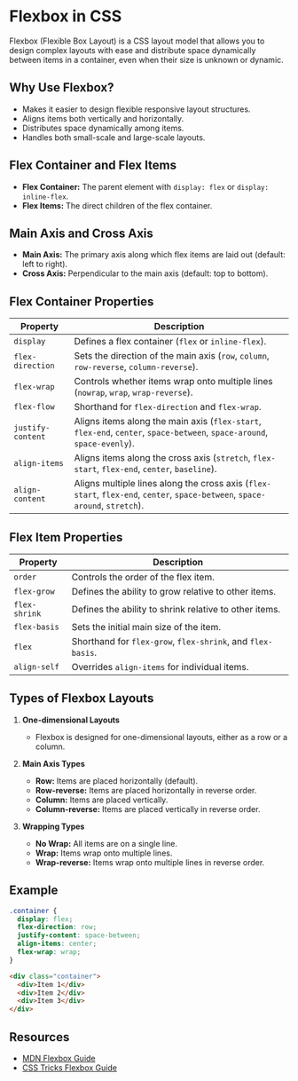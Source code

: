 # Flexbox in CSS

Flexbox (Flexible Box Layout) is a CSS layout model that allows you to design complex layouts with ease and distribute space dynamically between items in a container, even when their size is unknown or dynamic.

## Why Use Flexbox?

- Makes it easier to design flexible responsive layout structures.
- Aligns items both vertically and horizontally.
- Distributes space dynamically among items.
- Handles both small-scale and large-scale layouts.

## Flex Container and Flex Items

- **Flex Container:** The parent element with `display: flex` or `display: inline-flex`.
- **Flex Items:** The direct children of the flex container.

## Main Axis and Cross Axis

- **Main Axis:** The primary axis along which flex items are laid out (default: left to right).
- **Cross Axis:** Perpendicular to the main axis (default: top to bottom).

## Flex Container Properties

| Property           | Description                                               |
|--------------------|----------------------------------------------------------|
| `display`          | Defines a flex container (`flex` or `inline-flex`).      |
| `flex-direction`   | Sets the direction of the main axis (`row`, `column`, `row-reverse`, `column-reverse`). |
| `flex-wrap`        | Controls whether items wrap onto multiple lines (`nowrap`, `wrap`, `wrap-reverse`). |
| `flex-flow`        | Shorthand for `flex-direction` and `flex-wrap`.          |
| `justify-content`  | Aligns items along the main axis (`flex-start`, `flex-end`, `center`, `space-between`, `space-around`, `space-evenly`). |
| `align-items`      | Aligns items along the cross axis (`stretch`, `flex-start`, `flex-end`, `center`, `baseline`). |
| `align-content`    | Aligns multiple lines along the cross axis (`flex-start`, `flex-end`, `center`, `space-between`, `space-around`, `stretch`). |

## Flex Item Properties

| Property         | Description                                               |
|------------------|----------------------------------------------------------|
| `order`          | Controls the order of the flex item.                     |
| `flex-grow`      | Defines the ability to grow relative to other items.     |
| `flex-shrink`    | Defines the ability to shrink relative to other items.   |
| `flex-basis`     | Sets the initial main size of the item.                  |
| `flex`           | Shorthand for `flex-grow`, `flex-shrink`, and `flex-basis`. |
| `align-self`     | Overrides `align-items` for individual items.            |

## Types of Flexbox Layouts

1. **One-dimensional Layouts**
    - Flexbox is designed for one-dimensional layouts, either as a row or a column.

2. **Main Axis Types**
    - **Row:** Items are placed horizontally (default).
    - **Row-reverse:** Items are placed horizontally in reverse order.
    - **Column:** Items are placed vertically.
    - **Column-reverse:** Items are placed vertically in reverse order.

3. **Wrapping Types**
    - **No Wrap:** All items are on a single line.
    - **Wrap:** Items wrap onto multiple lines.
    - **Wrap-reverse:** Items wrap onto multiple lines in reverse order.

## Example

```css
.container {
  display: flex;
  flex-direction: row;
  justify-content: space-between;
  align-items: center;
  flex-wrap: wrap;
}
```

```html
<div class="container">
  <div>Item 1</div>
  <div>Item 2</div>
  <div>Item 3</div>
</div>
```

## Resources

- [MDN Flexbox Guide](https://developer.mozilla.org/en-US/docs/Web/CSS/CSS_Flexible_Box_Layout/Basic_Concepts_of_Flexbox)
- [CSS Tricks Flexbox Guide](https://css-tricks.com/snippets/css/a-guide-to-flexbox/)
